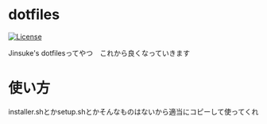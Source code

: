 # dotfiles  
[![License](https://img.shields.io/badge/License-BSD%203--Clause-blue.svg)](https://opensource.org/licenses/BSD-3-Clause)  

Jinsuke's dotfilesってやつ　これから良くなっていきます

# 使い方
installer.shとかsetup.shとかそんなものはないから適当にコピーして使ってくれ
